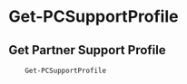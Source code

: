 # Get-PCSupportProfile #

## Get Partner Support Profile ##

```powershell
    Get-PCSupportProfile
```
